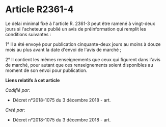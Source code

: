 # Article R2361-4

Le délai minimal fixé à l'article R. 2361-3 peut être ramené à vingt-deux jours si l'acheteur a publié un avis de
préinformation qui remplit les conditions suivantes :

1° Il a été envoyé pour publication cinquante-deux jours au moins à douze mois au plus avant la date d'envoi de l'avis de
marché ;

2° Il contient les mêmes renseignements que ceux qui figurent dans l'avis de marché, pour autant que ces renseignements
soient disponibles au moment de son envoi pour publication.

**Liens relatifs à cet article**

_Codifié par_:

  - Décret n°2018-1075 du 3 décembre 2018 - art.

_Créé par_:

  - Décret n°2018-1075 du 3 décembre 2018 - art.
